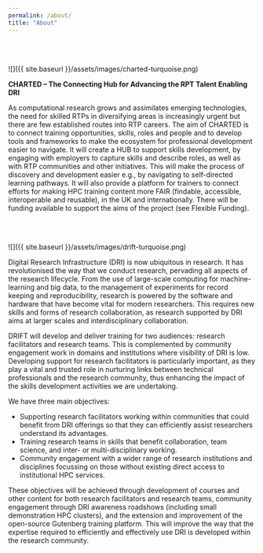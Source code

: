 ```yaml
---
permalink: /about/
title: "About"
---
```

<br/>
<br/>

![]({{ site.baseurl }}/assets/images/charted-turquoise.png)

**CHARTED – The Connecting Hub for Advancing the RPT Talent Enabling DRI**

As computational research grows and assimilates emerging technologies, the need for skilled RTPs in diversifying areas is increasingly urgent but there are few established routes into RTP careers.  The aim of CHARTED is to connect training opportunities, skills, roles and people and to develop tools and frameworks to make the ecosystem for professional development easier to navigate.  It will create a HUB to support skills development, by engaging with employers to capture skills and describe roles, as well as with RTP communities and other initiatives.  This will make the process of discovery and development easier e.g., by navigating to self-directed learning pathways.  It will also provide a platform for trainers to connect efforts for making HPC training content more FAIR (findable, accessible, interoperable and reusable), in the UK and internationally. There will be funding available to support the aims of the project (see Flexible Funding).

<br/>
<br/>


![]({{ site.baseurl }}/assets/images/drift-turquoise.png)

Digital Research Infrastructure (DRI) is now ubiquitous in research. It has revolutionised the way that we conduct research, pervading all aspects of the research lifecycle. From the use of large-scale computing for machine-learning and big data, to the management of experiments for record keeping and reproducibility, research is powered by the software and hardware that have become vital for modern researchers. This requires new skills and forms of research collaboration, as research supported by DRI aims at larger scales and interdisciplinary collaboration.

DRIFT will develop and deliver training for two audiences: research facilitators and research teams. This is complemented by community engagement work in domains and institutions where visibility of DRI is low. Developing support for research facilitators is particularly important, as they play a vital and trusted role in nurturing links between technical professionals and the research community, thus enhancing the impact of the skills development activities we are undertaking.

We have three main objectives:

-   Supporting research facilitators working within communities that could benefit from DRI offerings so that they can efficiently assist researchers understand its advantages.
-   Training research teams in skills that benefit collaboration, team science, and inter- or multi-disciplinary working.
-   Community engagement with a wider range of research institutions and disciplines focussing on those without existing direct access to institutional HPC services. 

These objectives will be achieved through development of courses and other content for both research facilitators and research teams, community engagement through DRI awareness roadshows (including small demonstration HPC clusters), and the extension and improvement of the open-source Gutenberg training platform. This will improve the way that the expertise required to efficiently and effectively use DRI is developed within the research community. 
